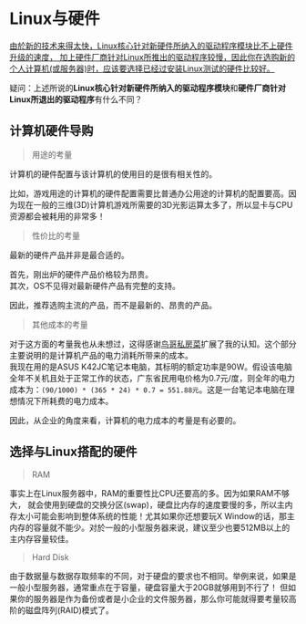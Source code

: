 # Linux与硬件
[由於新的技术来得太快，Linux核心针对新硬件所纳入的驱动程序模块比不上硬件升级的速度， 加上硬件厂商针对Linux所推出的驱动程序较慢，因此你在选购新的个人计算机(或服务器)时，应该要选择已经过安装Linux测试的硬件比较好。](http://vbird.dic.ksu.edu.tw/linux_basic/0130designlinux_1.php)

疑问：上述所说的**Linux核心针对新硬件所纳入的驱动程序模块**和**硬件厂商针对Linux所退出的驱动程序**有什么不同？

## 计算机硬件导购
> 用途的考量

计算机的硬件配置与该计算机的使用目的是很有相关性的。  

比如，游戏用途的计算机的硬件配置需要比普通办公用途的计算机的配置要高。因为现在一般的三维(3D)计算机游戏所需要的3D光影运算太多了，所以显卡与CPU资源都会被耗用的非常多！ 

> 性价比的考量

最新的硬件产品并非是最合适的。

首先，刚出炉的硬件产品价格较为昂贵。  
其次，OS不见得对最新硬件产品有完整的支持。

因此，推荐选购主流的产品，而不是最新的、昂贵的产品。

> 其他成本的考量

对于这方面的考量我也从未想过，这得感谢[鸟哥私房菜](http://vbird.dic.ksu.edu.tw/linux_basic/0130designlinux_1.php)扩展了我的认知。这个部分主要说明的是计算机产品的电力消耗所带来的成本。  
我现在用的是ASUS K42JC笔记本电脑，其标明的额定功率是90W。假设该电脑全年不关机且处于正常工作的状态，广东省民用电价格为0.7元/度，则全年的电力成本为：```(90/1000) * (365 * 24) * 0.7 = 551.88元```。这是一台笔记本电脑在理想情况下所耗费的电力成本。

因此，从企业的角度来看，计算机的电力成本的考量是有必要的。

## 选择与Linux搭配的硬件
> RAM 

事实上在Linux服务器中，RAM的重要性比CPU还要高的多。因为如果RAM不够大， 就会使用到硬盘的交换分区(swap)，硬盘比内存的速度要慢的多，所以主内存太小可能会影响到整体系统的性能！尤其如果你还想要玩X Window的话，那主内存的容量就不能少。对於一般的小型服务器来说，建议至少也要512MB以上的主内存容量较佳。

> Hard Disk

由于数据量与数据存取频率的不同，对于硬盘的要求也不相同。举例来说，如果是一般小型服务器，通常重点在于容量，硬盘容量大于20GB就够用到不行了！ 但如果你的服务器是作为备份或者是小企业的文件服务器，那么你可能就得要考量较高阶的磁盘阵列(RAID)模式了。